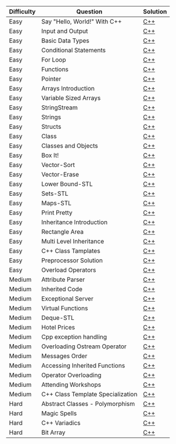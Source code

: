 |Difficulty|Question|Solution|
|-|-|-|
|Easy|Say "Hello, World!" With C++|[C++](https://github.com/ThreadedDev/HackerRank/blob/main/C%2B%2B/SayHelloWorldWithCpp.cpp)
|Easy|Input and Output|[C++](https://)
|Easy|Basic Data Types|[C++](https://)
|Easy|Conditional Statements|[C++](https://)
|Easy|For Loop|[C++](https://)
|Easy|Functions|[C++](https://)
|Easy|Pointer|[C++](https://)
|Easy|Arrays Introduction|[C++](https://)
|Easy|Variable Sized Arrays|[C++](https://)
|Easy|StringStream|[C++](https://)
|Easy|Strings|[C++](https://)
|Easy|Structs|[C++](https://)
|Easy|Class|[C++](https://)
|Easy|Classes and Objects|[C++](https://)
|Easy|Box It!|[C++](https://)
|Easy|Vector-Sort|[C++](https://)
|Easy|Vector-Erase|[C++](https://)
|Easy|Lower Bound-STL|[C++](https://)
|Easy|Sets-STL|[C++](https://)
|Easy|Maps-STL|[C++](https://)
|Easy|Print Pretty|[C++](https://)
|Easy|Inheritance Introduction|[C++](https://)
|Easy|Rectangle Area|[C++](https://)
|Easy|Multi Level Inheritance|[C++](https://)
|Easy|C++ Class Tamplates|[C++](https://)
|Easy|Preprocessor Solution|[C++](https://)
|Easy|Overload Operators|[C++](https://)
|Medium|Attribute Parser|[C++](https://)
|Medium|Inherited Code|[C++](https://)
|Medium|Exceptional Server|[C++](https://)
|Medium|Virtual Functions|[C++](https://)
|Medium|Deque-STL|[C++](https://)
|Medium|Hotel Prices|[C++](https://)
|Medium|Cpp exception handling|[C++](https://)
|Medium|Overloading Ostream Operator|[C++](https://)
|Medium|Messages Order|[C++](https://)
|Medium|Accessing Inherited Functions|[C++](https://)
|Medium|Operator Overloading|[C++](https://)
|Medium|Attending Workshops|[C++](https://)
|Medium|C++ Class Template Specialization|[C++](https://)
|Hard|Abstract Classes - Polymorphism|[C++](https://)
|Hard|Magic Spells|[C++](https://)
|Hard|C++ Variadics|[C++](https://)
|Hard|Bit Array|[C++](https://)
